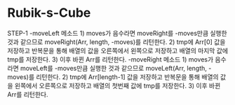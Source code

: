 # Rubik-s-Cube

STEP-1
-moveLeft 메소드
          1) moves가 음수라면 moveRight를 -moves만큼 실행한 것과 같으므로 moveRight(Arr, length, -moves)를 리턴한다.
          2) tmp에 Arr[0] 값을 저장하고 반복문을 통해 배열의 값을 오른쪽에서 왼쪽으로 저장하고 배열의 마지막 값에 tmp를 저장한다.
          3) 이후 바뀐 Arr를 리턴한다.
-moveRight 메소드
          1) moves가 음수라면 moveLeft를 -moves만큼 실행한 것과 같으므로 moveLeft(Arr, length, -moves)를 리턴한다.
          2) tmp에 Arr[length-1] 값을 저장하고 반복문을 통해 배열의 값을 왼쪽에서 오른쪽으로 저장하고 배열의 첫번째 값에 tmp를 저장한다.
          3) 이후 바뀐 Arr를 리턴한다.
